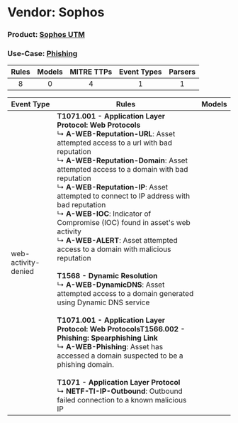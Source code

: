 Vendor: Sophos
==============
### Product: [Sophos UTM](../ds_sophos_sophos_utm.md)
### Use-Case: [Phishing](../../../../UseCases/uc_phishing.md)

| Rules | Models | MITRE TTPs | Event Types | Parsers |
|:-----:|:------:|:----------:|:-----------:|:-------:|
|   8   |   0    |     4      |      1      |    1    |

| Event Type          | Rules                                                                                                                                                                                                                                                                                                                                                                                                                                                                                                                                                                                                                                                                                                                                                                                                                                                                                                                                                                                                                          | Models |
| ------------------- | ------------------------------------------------------------------------------------------------------------------------------------------------------------------------------------------------------------------------------------------------------------------------------------------------------------------------------------------------------------------------------------------------------------------------------------------------------------------------------------------------------------------------------------------------------------------------------------------------------------------------------------------------------------------------------------------------------------------------------------------------------------------------------------------------------------------------------------------------------------------------------------------------------------------------------------------------------------------------------------------------------------------------------ | ------ |
| web-activity-denied | <b>T1071.001 - Application Layer Protocol: Web Protocols</b><br> ↳ <b>A-WEB-Reputation-URL</b>: Asset attempted access to a url with bad reputation<br> ↳ <b>A-WEB-Reputation-Domain</b>: Asset attempted access to a domain with bad reputation<br> ↳ <b>A-WEB-Reputation-IP</b>: Asset attempted to connect to IP address with bad reputation<br> ↳ <b>A-WEB-IOC</b>: Indicator of Compromise (IOC) found in asset's web activity<br> ↳ <b>A-WEB-ALERT</b>: Asset attempted access to a domain with malicious reputation<br><br><b>T1568 - Dynamic Resolution</b><br> ↳ <b>A-WEB-DynamicDNS</b>: Asset attempted access to a domain generated using Dynamic DNS service<br><br><b>T1071.001 - Application Layer Protocol: Web Protocols</b><b>T1566.002 - Phishing: Spearphishing Link</b><br> ↳ <b>A-WEB-Phishing</b>: Asset has accessed a domain suspected to be a phishing domain.<br><br><b>T1071 - Application Layer Protocol</b><br> ↳ <b>NETF-TI-IP-Outbound</b>: Outbound failed connection to a known malicious IP |        |